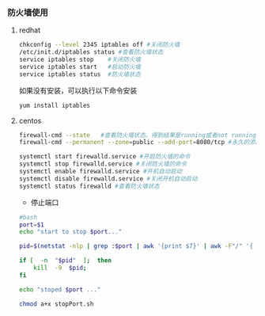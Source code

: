 
### **防火墙使用**
1. redhat
    ```bash
    chkconfig --level 2345 iptables off #关闭防火墙
    /etc/init.d/iptables status #查看防火墙状态
    service iptables stop    #关闭防火墙
    service iptables start   #启动防火墙
    service iptables status  #防火墙状态
    ```
    如果没有安装，可以执行以下命令安装
    ```bash
    yum install iptables
    ```

2. centos
    ```bash
    firewall-cmd --state   #查看防火墙状态。得到结果是running或者not running
    firewall-cmd --permanent --zone=public --add-port=8080/tcp #永久的添加该端口。去掉--permanent则表示临时  

    systemctl start firewalld.service #开启防火墙的命令
    systemctl stop firewalld.service #关闭防火墙的命令
    systemctl enable firewalld.service #开机自动启动
    systemctl disable firewalld.service #关闭开机自动启动
    systemctl status firewalld #查看防火墙状态
    ```

    * 停止端口
    
    ```bash
    #bash
    port=$1
    echo "start to stop $port..."

    pid=$(netstat -nlp | grep :$port | awk '{print $7}' | awk -F"/" '{ print $1 }');

    if [  -n  "$pid"  ];  then
        kill  -9  $pid;
    fi

    echo "stoped $port ..."
    ```

    ```bash
    chmod a+x stopPort.sh
    ```

